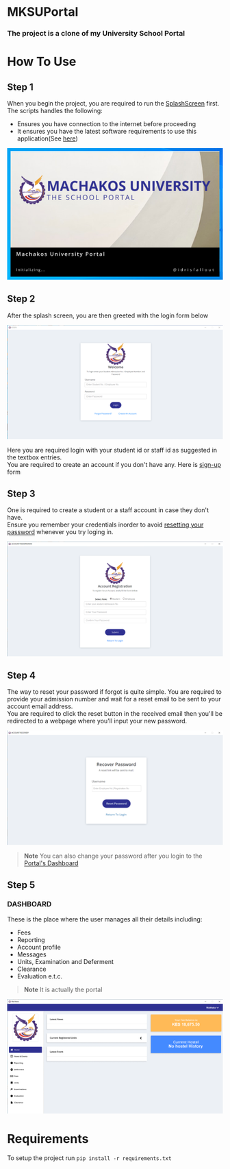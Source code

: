 # MKSUPortal
### The project is a clone of my University School Portal

# How To Use
## Step 1
When you begin the project, you are required to run the [SplashScreen][splash-screen] first.<br>
The scripts handles the following:
- Ensures you have connection to the internet before proceeding
- It ensures you have the latest software requirements to use this application(See [here](#requirements))

![SPLASH...](screenshots/splash.png?raw=true "Optional Title")

## Step 2
After the splash screen, you are then greeted with the login form below

![LOGIN...](screenshots/login.png?raw=true "Optional Title")

Here you are required login with your student id or staff id as suggested in the textbox entries.<br>
You are required to create an account if you don't have any.
Here is [sign-up](#step-3) form

## Step 3
One is required to create a student or a staff account in case they don't have.<br>
Ensure you remember your credentials inorder to avoid [resetting your password](#step-4) whenever you try loging in.

![SIGN-UP...](screenshots/sign-up.png?raw=true "Optional Title")

## Step 4
The way to reset your password if forgot is quite simple. You are required to provide your admission number and wait for a reset email to be sent to your account email address.<br>
You are required to click the reset button in the received email then you'll be redirected to a webpage where you'll input your new password.<br>

![RESET...](screenshots/reset.png?raw=true "Optional Title")

> **Note** 
> You can also change your password after you login to the [Portal's Dashboard](#step-5)

## Step 5
### DASHBOARD
These is the place where the user manages all their details including:
- Fees
- Reporting
- Account profile
- Messages
- Units, Examination and Deferment
- Clearance
- Evaluation e.t.c.

> **Note** 
> It is actually the portal

![DASHBOARD...](screenshots/dashboard.png?raw=true "Optional Title")

# Requirements
To setup the project run `pip install -r requirements.txt`


[splash-screen]: splash_screen.py
